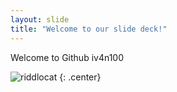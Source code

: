 ```yaml
---
layout: slide
title: "Welcome to our slide deck!"
---
```


Welcome to Github iv4n100

![riddlocat](https://octodex.github.com/images/riddlocat.png)
{: .center}
